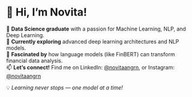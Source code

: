# 👋 Hi, I’m Novita!  

🔭 **Data Science graduate** with a passion for Machine Learning, NLP, and Deep Learning.  
🌱 **Currently exploring** advanced deep learning architectures and NLP models.  
🧠 **Fascinated by** how language models (like FinBERT) can transform financial data analysis.  
📫 **Let’s connect!** Find me on LinkedIn: [@novitaangrn](https://linkedin.com/in/novitaangrn), or Instagram: [@novitaangrn](https://instagram.com/novitaangrn)  

💡 *Learning never stops — one model at a time!*  
